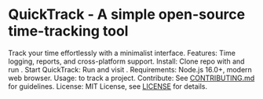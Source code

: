 # QuickTrack - A simple open-source time-tracking tool
Track your time effortlessly with a minimalist interface.
Features: Time logging, reports, and cross-platform support.
Install: Clone repo with  and run .
Start QuickTrack: Run  and visit .
Requirements: Node.js 16.0+, modern web browser.
Usage:  to track a project.
Contribute: See [CONTRIBUTING.md](CONTRIBUTING.md) for guidelines.
License: MIT License, see [LICENSE](LICENSE) for details.
